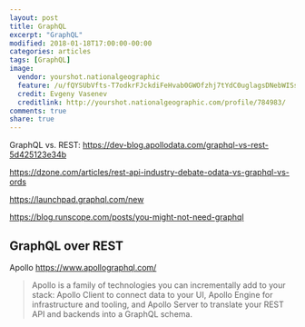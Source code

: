 ```yaml
---
layout: post
title: GraphQL
excerpt: "GraphQL"
modified: 2018-01-18T17:00:00-00:00
categories: articles
tags: [GraphQL]
image:
  vendor: yourshot.nationalgeographic
  feature: /u/fQYSUbVfts-T7odkrFJckdiFeHvab0GWOfzhj7tYdC0uglagsDNebWISsUXucB4GLLy__YmsJL4rZs8E5r0vwqaYvjO4onmFHx12eC0_gT0u4Q8R0VZRN3evPY-db0bfdnVB2E0E27QpHGJ8klprHrMjKIIu77glZ7NRS7V4rUm72lJqbAs6ZLjGyJfzAi1fXQ8nxoZzU2ynJDPLO0JHX7wjAvw7-g/
  credit: Evgeny Vasenev
  creditlink: http://yourshot.nationalgeographic.com/profile/784983/
comments: true
share: true
---
```


GraphQL vs. REST: https://dev-blog.apollodata.com/graphql-vs-rest-5d425123e34b

https://dzone.com/articles/rest-api-industry-debate-odata-vs-graphql-vs-ords

https://launchpad.graphql.com/new


https://blog.runscope.com/posts/you-might-not-need-graphql

## GraphQL over REST
Apollo
https://www.apollographql.com/

> Apollo is a family of technologies you can incrementally add to your stack: Apollo Client to connect data to your UI, Apollo Engine for infrastructure and tooling, and Apollo Server to translate your REST API and backends into a GraphQL schema.
